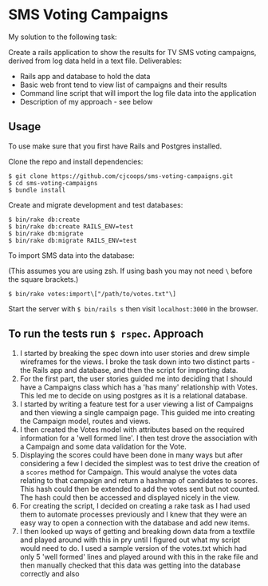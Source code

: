 # SMS Voting Campaigns

My solution to the following task:

Create a rails application to show the results for TV SMS voting campaigns,
derived from log data held in a text file. Deliverables:

* Rails app and database to hold the data
* Basic web front tend to view list of campaigns and their results
* Command line script that will import the log file data into the application
* Description of my approach - see below

Usage
---------
To use make sure that you first have Rails and Postgres installed.

Clone the repo and install dependencies:
```
$ git clone https://github.com/cjcoops/sms-voting-campaigns.git
$ cd sms-voting-campaigns
$ bundle install
```
Create and migrate development and test databases:
```
$ bin/rake db:create
$ bin/rake db:create RAILS_ENV=test
$ bin/rake db:migrate
$ bin/rake db:migrate RAILS_ENV=test
```
To import SMS data into the database:

(This assumes you are using zsh. If using bash you may not need `\` before the square brackets.)
```
$ bin/rake votes:import\["/path/to/votes.txt"\]
```
Start the server with `$ bin/rails s` then visit `localhost:3000` in the browser.

To run the tests run `$ rspec`.
Approach
----------
1. I started by breaking the spec down into user stories and drew simple wireframes for the views. I broke the task down into two distinct parts - the Rails app and database, and then the script for importing data.
2. For the first part, the user stories guided me into deciding that I should have a Campaigns class which has a 'has many' relationship with Votes. This led me to decide on using postgres as it is a relational database.
3. I started by writing a feature test for a user viewing a list of Campaigns and then viewing a single campaign page. This guided me into creating the Campaign model, routes and views.
4. I then created the Votes model with attributes based on the required information for a 'well formed line'. I then test drove the association with a Campaign and some data validation for the Vote.
5. Displaying the scores could have been done in many ways but after considering a few I decided the simplest was to test drive the creation of a `scores` method for Campaign. This would analyse the votes data relating to that campaign and return a hashmap of candidates to scores. This hash could then be extended to add the votes sent but not counted. The hash could then be accessed and displayed nicely in the view.
6. For creating the script, I decided on creating a rake task as I had used them to automate processes previously and I knew that they were an easy way to open a connection with the database and add new items.
7. I then looked up ways of getting and breaking down data from a textfile and played around with this in pry until I figured out what my script would need to do. I used a sample version of the votes.txt which had only 5 'well formed' lines and played around with this in the rake file and then manually checked that this data was getting into the database correctly and also
